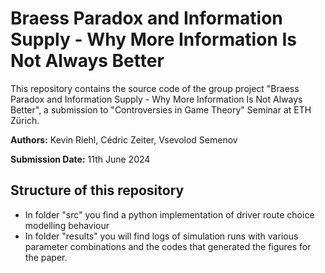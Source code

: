 # Braess Paradox and Information Supply - Why More Information Is Not Always Better

This repository contains the source code of the group project "Braess Paradox and Information Supply - Why More Information Is Not Always Better", a submission to "Controversies in Game Theory" Seminar at ETH Zürich.

**Authors:** Kevin Riehl, Cédric Zeiter, Vsevolod Semenov

**Submission Date:** 11th June 2024

## Structure of this repository

- In folder "src" you find a python implementation of driver route choice modelling behaviour
- In folder "results" you will find logs of simulation runs with various parameter combinations and the codes that generated the figures for the paper.
